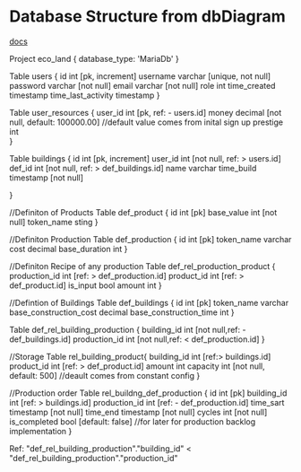# Database Structure from dbDiagram

[docs](https://dbml.dbdiagram.io/docs)

Project eco_land {
database_type: 'MariaDb'
}

Table users {
id int [pk, increment]
username varchar [unique, not null]
password varchar [not null]
email varchar [not null]
role int
time_created timestamp
time_last_activity timestamp
}

Table user_resources {
user_id int [pk, ref: - users.id]
money decimal [not null, default: 100000.00] //default value comes from inital sign up
prestige int  
}

Table buildings {
id int [pk, increment]
user_id int [not null, ref: > users.id]
def_id int [not null, ref: > def_buildings.id]
name varchar
time_build timestamp [not null]

}

//Definiton of Products
Table def_product {
id int [pk]
base_value int [not null]
token_name sting
}

//Definiton Production
Table def_production {
id int [pk]
token_name varchar
cost decimal
base_duration int
}

//Definiton Recipe of any production
Table def_rel_production_product {
production_id int [ref: > def_production.id]
product_id int [ref: > def_product.id]
is_input bool
amount int
}

//Defintion of Buildings
Table def_buildings {
id int [pk]
token_name varchar
base_construction_cost decimal
base_construction_time int
}

Table def_rel_building_production {
building_id int [not null,ref: - def_buildings.id]
production_id int [not null,ref: < def_production.id]
}

//Storage
Table rel_building_product{
building_id int [ref:> buildings.id]
product_id int [ref: > def_product.id]
amount int
capacity int [not null, default: 500] //deault comes from constant config
}

//Production order
Table rel_buildng_def_production {
id int [pk]
building_id int [ref: > buildings.id]
production_id int [ref: - def_production.id]
time_sart timestamp [not null]
time_end timestamp [not null]
cycles int [not null]
is_completed bool [default: false] //for later for production backlog implementation
}

Ref: "def_rel_building_production"."building_id" < "def_rel_building_production"."production_id"
